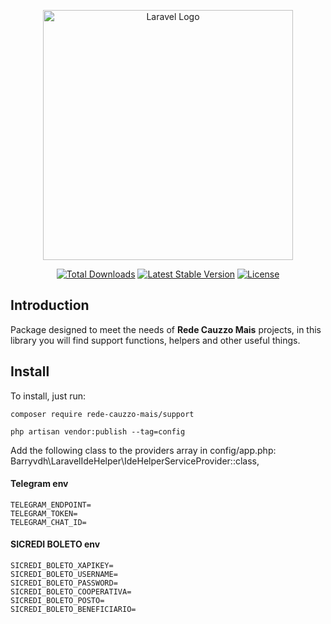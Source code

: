 
<p align="center">
<a href="https://cauzzomais.com.br" target="_blank"><img src="https://user-images.githubusercontent.com/38639869/231880956-dd849790-c4b4-4c57-80b0-66a21ed4748e.svg" width="400" alt="Laravel Logo"></a></p>

<p align="center">
<a href="https://packagist.org/packages/rede-cauzzo-mais/support"><img src="https://img.shields.io/packagist/dt/rede-cauzzo-mais/support" alt="Total Downloads"></a>
<a href="https://packagist.org/packages/rede-cauzzo-mais/support"><img src="https://img.shields.io/packagist/v/rede-cauzzo-mais/support" alt="Latest Stable Version"></a>
<a href="https://packagist.org/packages/rede-cauzzo-mais/support"><img src="https://img.shields.io/packagist/l/rede-cauzzo-mais/support" alt="License"></a>
</p>

## Introduction
Package designed to meet the needs of __Rede Cauzzo Mais__ projects, in this library you will find support functions, helpers and other useful things.

## Install
To install, just run:

    composer require rede-cauzzo-mais/support

    php artisan vendor:publish --tag=config

Add the following class to the providers array in config/app.php:
Barryvdh\LaravelIdeHelper\IdeHelperServiceProvider::class,

#### Telegram env
    TELEGRAM_ENDPOINT=
    TELEGRAM_TOKEN=
    TELEGRAM_CHAT_ID=

#### SICREDI BOLETO env
    SICREDI_BOLETO_XAPIKEY=
    SICREDI_BOLETO_USERNAME=
    SICREDI_BOLETO_PASSWORD=
    SICREDI_BOLETO_COOPERATIVA=
    SICREDI_BOLETO_POSTO=
    SICREDI_BOLETO_BENEFICIARIO=

####
